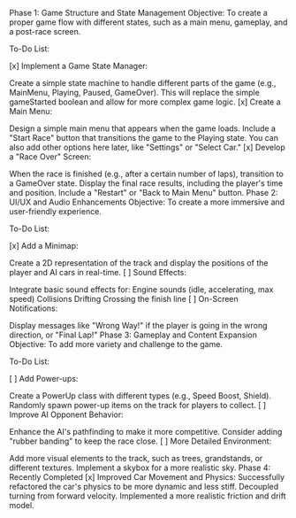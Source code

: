 Phase 1: Game Structure and State Management
Objective: To create a proper game flow with different states, such as a main menu, gameplay, and a post-race screen.

To-Do List:

[x] Implement a Game State Manager:

Create a simple state machine to handle different parts of the game (e.g., MainMenu, Playing, Paused, GameOver).
This will replace the simple gameStarted boolean and allow for more complex game logic.
[x] Create a Main Menu:

Design a simple main menu that appears when the game loads.
Include a "Start Race" button that transitions the game to the Playing state.
You can also add other options here later, like "Settings" or "Select Car."
[x] Develop a "Race Over" Screen:

When the race is finished (e.g., after a certain number of laps), transition to a GameOver state.
Display the final race results, including the player's time and position.
Include a "Restart" or "Back to Main Menu" button.
Phase 2: UI/UX and Audio Enhancements
Objective: To create a more immersive and user-friendly experience.

To-Do List:

[x] Add a Minimap:

Create a 2D representation of the track and display the positions of the player and AI cars in real-time.
[ ] Sound Effects:

Integrate basic sound effects for:
Engine sounds (idle, accelerating, max speed)
Collisions
Drifting
Crossing the finish line
[ ] On-Screen Notifications:

Display messages like "Wrong Way!" if the player is going in the wrong direction, or "Final Lap!"
Phase 3: Gameplay and Content Expansion
Objective: To add more variety and challenge to the game.

To-Do List:

[ ] Add Power-ups:

Create a PowerUp class with different types (e.g., Speed Boost, Shield).
Randomly spawn power-up items on the track for players to collect.
[ ] Improve AI Opponent Behavior:

Enhance the AI's pathfinding to make it more competitive.
Consider adding "rubber banding" to keep the race close.
[ ] More Detailed Environment:

Add more visual elements to the track, such as trees, grandstands, or different textures.
Implement a skybox for a more realistic sky.
Phase 4: Recently Completed
[x] Improved Car Movement and Physics:
Successfully refactored the car's physics to be more dynamic and less stiff.
Decoupled turning from forward velocity.
Implemented a more realistic friction and drift model. 